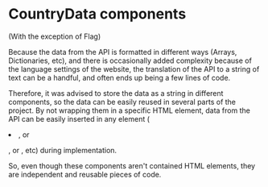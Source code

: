 # CountryData components

(With the exception of Flag)

Because the data from the API is formatted in different ways (Arrays, Dictionaries, etc), 
and there is occasionally added complexity because of the language settings of the website, 
the translation of the API to a string of text can be a handful, 
and often ends up being a few lines of code.

Therefore, it was advised to store the data as a string in different components, 
so the data can be easily reused in several parts of the project.
By not wrapping them in a specific HTML element, 
data from the API can be easily inserted in 
any element (<li>, or <p>, or <td>, etc) during implementation.

So, even though these components aren't contained HTML elements, 
they are independent and reusable pieces of code.